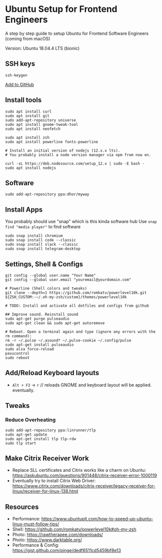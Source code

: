 # Ubuntu Setup for Frontend Engineers
A step by step guide to setup Ubuntu for Frontend Software Engineers (coming from macOS)

Version: Ubuntu 18.04.4 LTS (bionic)

## SSH keys
```
ssh-keygen
```
[Add to GitHub](https://github.com/settings/keys)

## Install tools
```
sudo apt install curl
sudo apt install git
sudo add-apt-repository universe
sudo apt install gnome-tweak-tool
sudo apt install neofetch

sudo apt install zsh
sudo apt install powerline fonts-powerline

# Install an initial version of nodejs (12.x.x lts). 
# You probably install a node version manager via npm from now on.

curl -sL https://deb.nodesource.com/setup_12.x | sudo -E bash -
sudo apt install nodejs
```

## Software
`sudo add-apt-repository ppa:dhor/myway`

## Install Apps 
You probably should use "snap" which is this kinda software hub
Use `snap find "media player"` to find software

```
sudo snap install chromium
sudo snap install code --classic
sudo snap install slack --classic
sudo snap install telegram-desktop
```

## Settings, Shell & Configs
```
git config --global user.name "Your Name"
git config --global user.email "youremail@yourdomain.com"

# Powerline (Shell colors and tweaks)
git clone --depth=1 https://github.com/romkatv/powerlevel10k.git ${ZSH_CUSTOM:-~/.oh-my-zsh/custom}/themes/powerlevel10k

# TODO: Install and activate all dotfiles and configs from github

## Improve sound. Reinstall sound
sudo apt-get purge pulseaudio
sudo apt-get clean && sudo apt-get autoremove

# Reboot. Open a terminal again and type (ignore any errors with the rm command):
rm -r ~/.pulse ~/.asound* ~/.pulse-cookie ~/.config/pulse
sudo apt-get install pulseaudio
sudo alsa force-reload
pavucontrol
sudo reboot
```
## Add/Reload Keyboard layouts
- `Alt + F2` -> `r` // reloads GNOME and keyboard layout will be applied. eventually.

## Tweaks
### Reduce Overheating
```
sudo add-apt-repository ppa:linrunner/tlp
sudo apt-get update
sudo apt-get install tlp tlp-rdw
sudo tlp start
```

## Make Citrix Receiver Work
- Replace SLL certificates and Citrix works like a charm on Ubuntu: https://askubuntu.com/questions/901448/citrix-receiver-error-1000119
- Eventually try to install Citrix Web Driver: https://www.citrix.com/downloads/citrix-receiver/legacy-receiver-for-linux/receiver-for-linux-138.html

## Resources
- Performance: https://www.ubuntupit.com/how-to-speed-up-ubuntu-linux-must-follow-tips/
- Shell: https://github.com/romkatv/powerlevel10k#oh-my-zsh
- Photo: https://rawtherapee.com/downloads/
- Photo: https://www.darktable.org/
- Performance & Config: https://gist.github.com/pinge/dedf6511cd5459bf8e13

